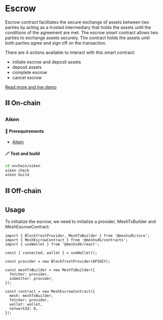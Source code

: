 # Escrow

Escrow contract facilitates the secure exchange of assets between two parties by acting as a trusted intermediary that holds the assets until the conditions of the agreement are met.
The escrow smart contract allows two parties to exchange assets securely. The contract holds the assets until both parties agree and sign off on the transaction.

There are 4 actions available to interact with this smart contract:

- initiate escrow and deposit assets
- deposit assets
- complete escrow
- cancel escrow

[Read more and live demo](https://meshjs.dev/smart-contracts/escrow)

## ⛓ On-chain

### Aiken

#### 🔌 Prerequirements

- [Aiken](https://aiken-lang.org/installation-instructions#from-aikup-linux--macos-only)

#### 🪄 Test and build

```zsh
cd onchain/aiken
aiken check
aiken build
```

## ⛓ Off-chain

## Usage

To initialize the escrow, we need to initialize a provider, MeshTxBuilder and MeshEscrowContract.

```
import { BlockfrostProvider, MeshTxBuilder } from '@meshsdk/core';
import { MeshEscrowContract } from '@meshsdk/contracts';
import { useWallet } from '@meshsdk/react';

const { connected, wallet } = useWallet();

const provider = new BlockfrostProvider(APIKEY);

const meshTxBuilder = new MeshTxBuilder({
  fetcher: provider,
  submitter: provider,
});

const contract = new MeshEscrowContract({
  mesh: meshTxBuilder,
  fetcher: provider,
  wallet: wallet,
  networkId: 0,
});
```